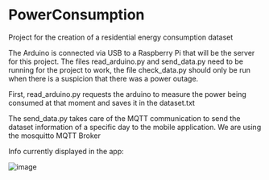 # PowerConsumption
Project for the creation of a residential energy consumption dataset

The Arduino is connected via USB to a Raspberry Pi that will be the server for this project. The files read_arduino.py and send_data.py need to be running for the project to work, the file check_data.py should only be run when there is a suspicion that there was a power outage.

First, read_arduino.py requests the arduino to measure the power being consumed at that moment and saves it in the dataset.txt

The send_data.py takes care of the MQTT communication to send the dataset information of a specific day to the mobile application. We are using the mosquitto MQTT Broker

Info currently displayed in the app:

![image](https://user-images.githubusercontent.com/94933775/167912463-8c51e367-5867-4091-b8d1-ef75dcd1cfb0.png)

